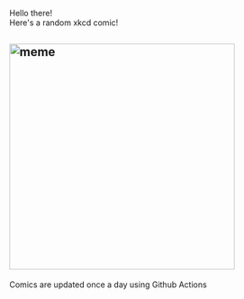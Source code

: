 Hello there! <br>Here's a random xkcd comic!<br>
## <img src="https://imgs.xkcd.com/comics/moon_armor_index.png" alt="meme" width="400"/><br>
Comics are updated once a day using Github Actions